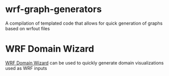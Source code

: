 # wrf-graph-generators
A compilation of templated code that allows for quick generation of graphs based on wrfout files

# WRF Domain Wizard
[WRF Domain Wizard](https://jiririchter.github.io/WRFDomainWizard/) can be used to quickly generate domain visualizations used as WRF inputs
